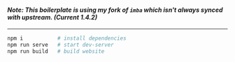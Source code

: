 #### _Note: This boilerplate is using my fork of `imba` which isn't always synced with upstream. (Current 1.4.2)_

---

```sh
npm i         	# install dependencies
npm run serve 	# start dev-server
npm run build 	# build website
```
